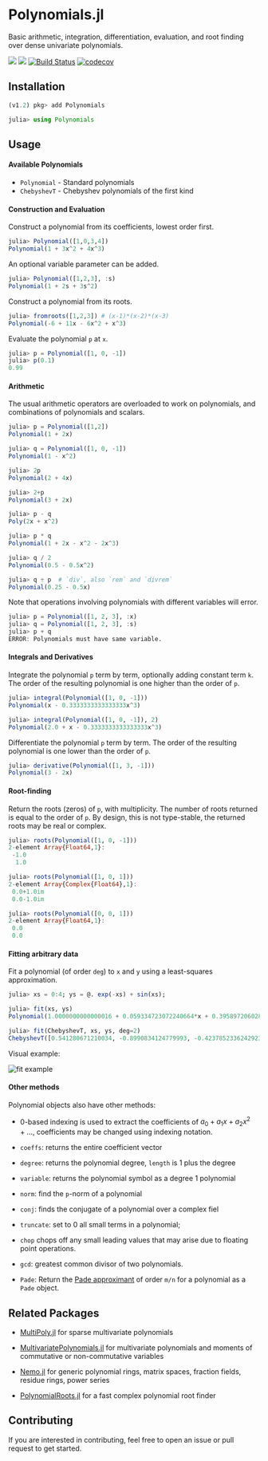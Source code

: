 # Polynomials.jl

Basic arithmetic, integration, differentiation, evaluation, and root finding over dense univariate polynomials.

[![](https://img.shields.io/badge/docs-stable-blue.svg)](https://JuliaMath.github.io/Polynomials.jl/stable)
[![](https://img.shields.io/badge/docs-latest-blue.svg)](https://JuliaMath.github.io/Polynomials.jl/dev)
[![Build Status](https://travis-ci.org/JuliaMath/Polynomials.jl.svg?branch=master)](https://travis-ci.org/JuliaMath/Polynomials.jl)
[![codecov](https://codecov.io/gh/JuliaMath/Polynomials.jl/branch/master/graph/badge.svg)](https://codecov.io/gh/JuliaMath/Polynomials.jl)


## Installation

```julia
(v1.2) pkg> add Polynomials

julia> using Polynomials
```

## Usage

#### Available Polynomials

* `Polynomial` - Standard polynomials
* `ChebyshevT` - Chebyshev polynomials of the first kind

#### Construction and Evaluation

Construct a polynomial from its coefficients, lowest order first.

```julia
julia> Polynomial([1,0,3,4])
Polynomial(1 + 3x^2 + 4x^3)
```

An optional variable parameter can be added.

```julia
julia> Polynomial([1,2,3], :s)
Polynomial(1 + 2s + 3s^2)
```

Construct a polynomial from its roots.

```julia
julia> fromroots([1,2,3]) # (x-1)*(x-2)*(x-3)
Polynomial(-6 + 11x - 6x^2 + x^3)
```

Evaluate the polynomial `p` at `x`.

```julia
julia> p = Polynomial([1, 0, -1])
julia> p(0.1)
0.99
```

#### Arithmetic

The usual arithmetic operators are overloaded to work on polynomials, and combinations of polynomials and scalars.
```julia
julia> p = Polynomial([1,2])
Polynomial(1 + 2x)

julia> q = Polynomial([1, 0, -1])
Polynomial(1 - x^2)

julia> 2p
Polynomial(2 + 4x)

julia> 2+p
Polynomial(3 + 2x)

julia> p - q
Poly(2x + x^2)

julia> p * q
Polynomial(1 + 2x - x^2 - 2x^3)

julia> q / 2
Polynomial(0.5 - 0.5x^2)

julia> q ÷ p  # `div`, also `rem` and `divrem`
Polynomial(0.25 - 0.5x)
```

Note that operations involving polynomials with different variables will error.

```julia
julia> p = Polynomial([1, 2, 3], :x)
julia> q = Polynomial([1, 2, 3], :s)
julia> p + q
ERROR: Polynomials must have same variable.
```

#### Integrals and Derivatives

Integrate the polynomial `p` term by term, optionally adding constant
term `k`. The order of the resulting polynomial is one higher than the
order of `p`.

```julia
julia> integral(Polynomial([1, 0, -1]))
Polynomial(x - 0.3333333333333333x^3)

julia> integral(Polynomial([1, 0, -1]), 2)
Polynomial(2.0 + x - 0.3333333333333333x^3)
```

Differentiate the polynomial `p` term by term. The order of the
resulting polynomial is one lower than the order of `p`.

```julia
julia> derivative(Polynomial([1, 3, -1]))
Polynomial(3 - 2x)
```

#### Root-finding


Return the roots (zeros) of `p`, with multiplicity. The number of
roots returned is equal to the order of `p`. By design, this is not type-stable,
the returned roots may be real or complex.

```julia
julia> roots(Polynomial([1, 0, -1]))
2-element Array{Float64,1}:
 -1.0
  1.0

julia> roots(Polynomial([1, 0, 1]))
2-element Array{Complex{Float64},1}:
 0.0+1.0im
 0.0-1.0im

julia> roots(Polynomial([0, 0, 1]))
2-element Array{Float64,1}:
 0.0
 0.0
```

#### Fitting arbitrary data

Fit a polynomial (of order `deg`) to `x` and `y` using a least-squares approximation.

```julia
julia> xs = 0:4; ys = @. exp(-xs) + sin(xs);

julia> fit(xs, ys)
Polynomial(1.0000000000000016 + 0.059334723072240664*x + 0.39589720602859824*x^2 - 0.2845598112184312*x^3 + 0.03867830809692903*x^4)

julia> fit(ChebyshevT, xs, ys, deg=2)
ChebyshevT([0.541280671210034, -0.8990834124779993, -0.4237852336242923])
```

Visual example:

![fit example](https://user-images.githubusercontent.com/14099459/70382587-9e055500-1902-11ea-8952-3f03ae08b7dc.png)

#### Other methods

Polynomial objects also have other methods:

* 0-based indexing is used to extract the coefficients of $a_0 + a_1
  x + a_2 x^2 + ...$, coefficients may be changed using indexing
  notation.

* `coeffs`: returns the entire coefficient vector

* `degree`: returns the polynomial degree, `length` is 1 plus the degree

* `variable`: returns the polynomial symbol as a degree 1 polynomial

* `norm`: find the `p`-norm of a polynomial

* `conj`: finds the conjugate of a polynomial over a complex fiel

* `truncate`: set to 0 all small terms in a polynomial; 
* `chop` chops off any small leading values that may arise due to floating point operations.

* `gcd`: greatest common divisor of two polynomials.

* `Pade`: Return the
  [Pade approximant](https://en.wikipedia.org/wiki/Pad%C3%A9_approximant) of order `m/n` for a polynomial as a `Pade` object.


## Related Packages

* [MultiPoly.jl](https://github.com/daviddelaat/MultiPoly.jl) for sparse multivariate polynomials

* [MultivariatePolynomials.jl](https://github.com/blegat/MultivariatePolynomials.jl) for multivariate polynomials and moments of commutative or non-commutative variables

* [Nemo.jl](https://github.com/wbhart/Nemo.jl) for generic polynomial rings, matrix spaces, fraction fields, residue rings, power series

* [PolynomialRoots.jl](https://github.com/giordano/PolynomialRoots.jl) for a fast complex polynomial root finder


## Contributing

If you are interested in contributing, feel free to open an issue or pull request to get started.
